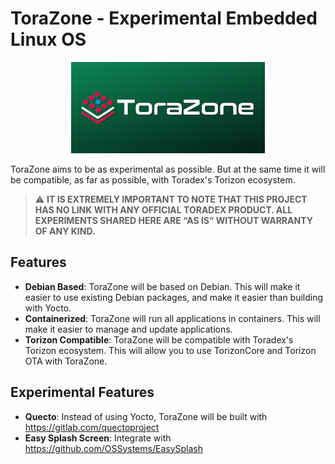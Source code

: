 
# ToraZone - Experimental Embedded Linux OS

<p align="center">
    <img src="assets/logo.png" />
</p>

ToraZone aims to be as experimental as possible. But at the same time it will be compatible, as far as possible, with Toradex's Torizon ecosystem.

> ⚠️ **IT IS EXTREMELY IMPORTANT TO NOTE THAT THIS PROJECT HAS NO LINK WITH ANY OFFICIAL TORADEX PRODUCT. ALL EXPERIMENTS SHARED HERE ARE “AS IS” WITHOUT WARRANTY OF ANY KIND.**

## Features

- **Debian Based**: ToraZone will be based on Debian. This will make it easier to use existing Debian packages, and make it easier than building with Yocto.
- **Containerized**: ToraZone will run all applications in containers. This will make it easier to manage and update applications.
- **Torizon Compatible**: ToraZone will be compatible with Toradex's Torizon ecosystem. This will allow you to use TorizonCore and Torizon OTA with ToraZone.

## Experimental Features

- **Quecto**: Instead of using Yocto, ToraZone will be built with https://gitlab.com/quectoproject
- **Easy Splash Screen**: Integrate with https://github.com/OSSystems/EasySplash
